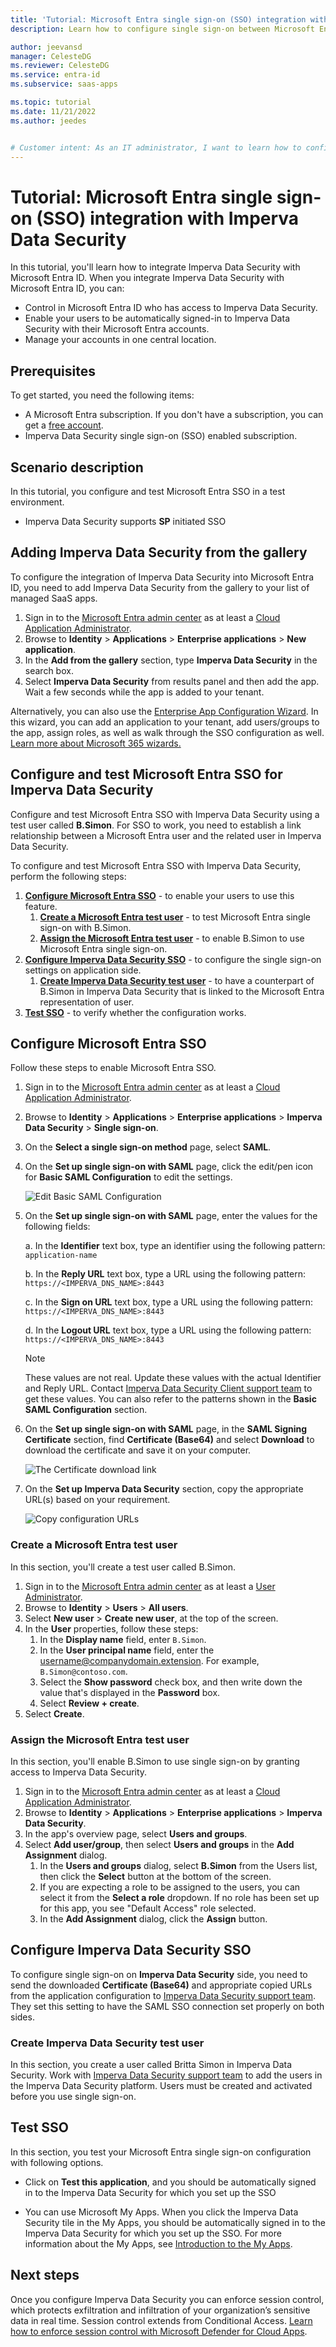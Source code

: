 ```yaml
---
title: 'Tutorial: Microsoft Entra single sign-on (SSO) integration with Imperva Data Security'
description: Learn how to configure single sign-on between Microsoft Entra ID and Imperva Data Security.

author: jeevansd
manager: CelesteDG
ms.reviewer: CelesteDG
ms.service: entra-id
ms.subservice: saas-apps

ms.topic: tutorial
ms.date: 11/21/2022
ms.author: jeedes


# Customer intent: As an IT administrator, I want to learn how to configure single sign-on between Microsoft Entra ID and Imperva Data Security so that I can control who has access to Imperva Data Security, enable automatic sign-in with Microsoft Entra accounts, and manage my accounts in one central location.
---
```


# Tutorial: Microsoft Entra single sign-on (SSO) integration with Imperva Data Security

In this tutorial, you'll learn how to integrate Imperva Data Security with Microsoft Entra ID. When you integrate Imperva Data Security with Microsoft Entra ID, you can:

* Control in Microsoft Entra ID who has access to Imperva Data Security.
* Enable your users to be automatically signed-in to Imperva Data Security with their Microsoft Entra accounts.
* Manage your accounts in one central location.

## Prerequisites

To get started, you need the following items:

* A Microsoft Entra subscription. If you don't have a subscription, you can get a [free account](https://azure.microsoft.com/free/).
* Imperva Data Security single sign-on (SSO) enabled subscription.

## Scenario description

In this tutorial, you configure and test Microsoft Entra SSO in a test environment.

* Imperva Data Security supports **SP** initiated SSO

## Adding Imperva Data Security from the gallery

To configure the integration of Imperva Data Security into Microsoft Entra ID, you need to add Imperva Data Security from the gallery to your list of managed SaaS apps.

1. Sign in to the [Microsoft Entra admin center](https://entra.microsoft.com) as at least a [Cloud Application Administrator](~/identity/role-based-access-control/permissions-reference.md#cloud-application-administrator).
1. Browse to **Identity** > **Applications** > **Enterprise applications** > **New application**.
1. In the **Add from the gallery** section, type **Imperva Data Security** in the search box.
1. Select **Imperva Data Security** from results panel and then add the app. Wait a few seconds while the app is added to your tenant.

 Alternatively, you can also use the [Enterprise App Configuration Wizard](https://portal.office.com/AdminPortal/home?Q=Docs#/azureadappintegration). In this wizard, you can add an application to your tenant, add users/groups to the app, assign roles, as well as walk through the SSO configuration as well. [Learn more about Microsoft 365 wizards.](/microsoft-365/admin/misc/azure-ad-setup-guides)


<a name='configure-and-test-azure-ad-sso-for-imperva-data-security'></a>

## Configure and test Microsoft Entra SSO for Imperva Data Security

Configure and test Microsoft Entra SSO with Imperva Data Security using a test user called **B.Simon**. For SSO to work, you need to establish a link relationship between a Microsoft Entra user and the related user in Imperva Data Security.

To configure and test Microsoft Entra SSO with Imperva Data Security, perform the following steps:

1. **[Configure Microsoft Entra SSO](#configure-azure-ad-sso)** - to enable your users to use this feature.
    1. **[Create a Microsoft Entra test user](#create-an-azure-ad-test-user)** - to test Microsoft Entra single sign-on with B.Simon.
    1. **[Assign the Microsoft Entra test user](#assign-the-azure-ad-test-user)** - to enable B.Simon to use Microsoft Entra single sign-on.
1. **[Configure Imperva Data Security SSO](#configure-imperva-data-security-sso)** - to configure the single sign-on settings on application side.
    1. **[Create Imperva Data Security test user](#create-imperva-data-security-test-user)** - to have a counterpart of B.Simon in Imperva Data Security that is linked to the Microsoft Entra representation of user.
1. **[Test SSO](#test-sso)** - to verify whether the configuration works.

<a name='configure-azure-ad-sso'></a>

## Configure Microsoft Entra SSO

Follow these steps to enable Microsoft Entra SSO.

1. Sign in to the [Microsoft Entra admin center](https://entra.microsoft.com) as at least a [Cloud Application Administrator](~/identity/role-based-access-control/permissions-reference.md#cloud-application-administrator).
1. Browse to **Identity** > **Applications** > **Enterprise applications** > **Imperva Data Security** > **Single sign-on**.
1. On the **Select a single sign-on method** page, select **SAML**.
1. On the **Set up single sign-on with SAML** page, click the edit/pen icon for **Basic SAML Configuration** to edit the settings.

   ![Edit Basic SAML Configuration](common/edit-urls.png)

1. On the **Set up single sign-on with SAML** page, enter the values for the following fields:

    a. In the **Identifier** text box, type an identifier using the following pattern:
    `application-name`

    b. In the **Reply URL** text box, type a URL using the following pattern:
    `https://<IMPERVA_DNS_NAME>:8443`
    
    c. In the **Sign on URL** text box, type a URL using the following pattern:
    `https://<IMPERVA_DNS_NAME>:8443`
    
    d. In the **Logout URL** text box, type a URL using the following pattern:
    `https://<IMPERVA_DNS_NAME>:8443`    

	> [!NOTE]
	> These values are not real. Update these values with the actual Identifier and Reply URL. Contact [Imperva Data Security Client support team](mailto:support@jsonar.imperva.com) to get these values. You can also refer to the patterns shown in the **Basic SAML Configuration** section.

1. On the **Set up single sign-on with SAML** page, in the **SAML Signing Certificate** section,  find **Certificate (Base64)** and select **Download** to download the certificate and save it on your computer.

	![The Certificate download link](common/certificatebase64.png)

1. On the **Set up Imperva Data Security** section, copy the appropriate URL(s) based on your requirement.

	![Copy configuration URLs](common/copy-configuration-urls.png)
<a name='create-an-azure-ad-test-user'></a>

### Create a Microsoft Entra test user

In this section, you'll create a test user called B.Simon.

1. Sign in to the [Microsoft Entra admin center](https://entra.microsoft.com) as at least a [User Administrator](~/identity/role-based-access-control/permissions-reference.md#user-administrator).
1. Browse to **Identity** > **Users** > **All users**.
1. Select **New user** > **Create new user**, at the top of the screen.
1. In the **User** properties, follow these steps:
   1. In the **Display name** field, enter `B.Simon`.  
   1. In the **User principal name** field, enter the username@companydomain.extension. For example, `B.Simon@contoso.com`.
   1. Select the **Show password** check box, and then write down the value that's displayed in the **Password** box.
   1. Select **Review + create**.
1. Select **Create**.

<a name='assign-the-azure-ad-test-user'></a>

### Assign the Microsoft Entra test user

In this section, you'll enable B.Simon to use single sign-on by granting access to Imperva Data Security.

1. Sign in to the [Microsoft Entra admin center](https://entra.microsoft.com) as at least a [Cloud Application Administrator](~/identity/role-based-access-control/permissions-reference.md#cloud-application-administrator).
1. Browse to **Identity** > **Applications** > **Enterprise applications** > **Imperva Data Security**.
1. In the app's overview page, select **Users and groups**.
1. Select **Add user/group**, then select **Users and groups** in the **Add Assignment** dialog.
   1. In the **Users and groups** dialog, select **B.Simon** from the Users list, then click the **Select** button at the bottom of the screen.
   1. If you are expecting a role to be assigned to the users, you can select it from the **Select a role** dropdown. If no role has been set up for this app, you see "Default Access" role selected.
   1. In the **Add Assignment** dialog, click the **Assign** button.

## Configure Imperva Data Security SSO

To configure single sign-on on **Imperva Data Security** side, you need to send the downloaded **Certificate (Base64)** and appropriate copied URLs from the application configuration to [Imperva Data Security support team](mailto:support@jsonar.imperva.com). They set this setting to have the SAML SSO connection set properly on both sides.

### Create Imperva Data Security test user

In this section, you create a user called Britta Simon in Imperva Data Security. Work with [Imperva Data Security support team](mailto:support@jsonar.imperva.com) to add the users in the Imperva Data Security platform. Users must be created and activated before you use single sign-on.

## Test SSO 

In this section, you test your Microsoft Entra single sign-on configuration with following options.

* Click on **Test this application**, and you should be automatically signed in to the Imperva Data Security for which you set up the SSO

* You can use Microsoft My Apps. When you click the Imperva Data Security tile in the My Apps, you should be automatically signed in to the Imperva Data Security for which you set up the SSO. For more information about the My Apps, see [Introduction to the My Apps](https://support.microsoft.com/account-billing/sign-in-and-start-apps-from-the-my-apps-portal-2f3b1bae-0e5a-4a86-a33e-876fbd2a4510).


## Next steps

Once you configure Imperva Data Security you can enforce session control, which protects exfiltration and infiltration of your organization’s sensitive data in real time. Session control extends from Conditional Access. [Learn how to enforce session control with Microsoft Defender for Cloud Apps](/cloud-app-security/proxy-deployment-any-app).
